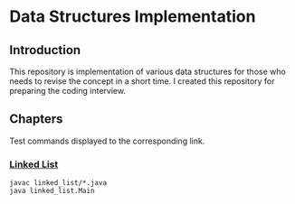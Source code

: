 # Data Structures Implementation

## Introduction 
This repository is implementation of various data structures for those who needs to revise the concept in a short time. I created this repository for preparing the coding interview.

## Chapters
Test commands displayed to the corresponding link.

### [Linked List](linked_list/README.md)

```
javac linked_list/*.java
java linked_list.Main
```



